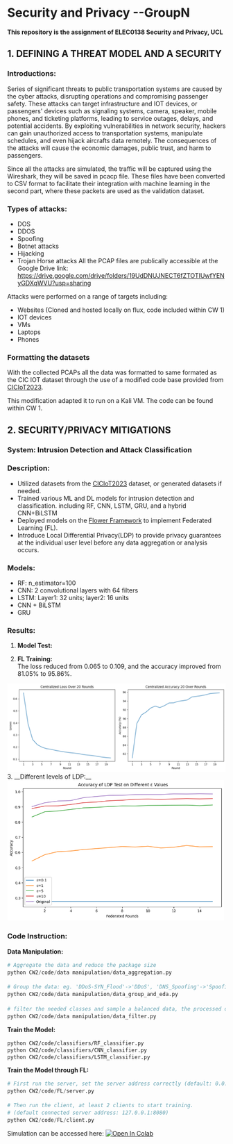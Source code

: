 # Security and Privacy --GroupN  
__This repository is the assignment of ELEC0138 Security and Privacy, UCL__   

## 1. DEFINING A THREAT MODEL AND A SECURITY
### Introductions:
Series of significant threats to public transportation systems are caused by the cyber attacks, disrupting operations and compromising passenger safety. These attacks can target infrastructure and IOT devices, or passengers' devices such as signaling systems, camera, speaker, mobile phones, and ticketing platforms, leading to service outages, delays, and potential accidents. By exploiting vulnerabilities in network security, hackers can gain unauthorized access to transportation systems, manipulate schedules, and even hijack aircrafts data remotely. The consequences of the attacks will cause the economic damages, public trust, and harm to passengers.

Since all the attacks are simulated, the traffic will be captured using the Wireshark, they will be saved in pcacp file. These files have been converted to CSV format to facilitate their integration with machine learning in the second part, where these packets are used as the validation dataset.

### Types of attacks:
- DOS
- DDOS
- Spoofing
- Botnet attacks
- Hijacking
- Trojan Horse attacks
All the PCAP files are publically accessible at the Google Drive link: https://drive.google.com/drive/folders/19UdDNUJNECT6fZTOTIUwfYENyGDXqWVU?usp=sharing

Attacks were performed on a range of targets including:
- Websites (Cloned and hosted locally on flux, code included within CW 1)
- IOT devices
- VMs
- Laptops
- Phones

### Formatting the datasets
With the collected PCAPs all the data was formatted to same formated as the CIC IOT dataset through the use of a modified code base provided from  [CICIoT2023](https://www.unb.ca/cic/datasets/iotdataset-2023.html).

This modification adapted it to run on a Kali VM. The code can be found within CW 1.


## 2. SECURITY/PRIVACY MITIGATIONS
### System: Intrusion Detection and Attack Classification
### Description:
- Utilized datasets from the [CICIoT2023](https://www.unb.ca/cic/datasets/iotdataset-2023.html) dataset, or generated datasets if needed.
- Trained various ML and DL models for intrusion detection and classification. including RF, CNN, LSTM, GRU, and a hybrid CNN+BiLSTM
- Deployed models on the [Flower Framework](https://flower.ai/) to implement Federated Learning (FL).
- Introduce Local Differential Privacy(LDP) to provide privacy guarantees at the individual user level before any data aggregation or analysis occurs.

### Models:  
- RF: n_estimator=100
- CNN: 2 convolutional layers with 64 filters  
- LSTM: Layer1: 32 units; layer2: 16 units
- CNN + BiLSTM
- GRU

### Results:  
1. __Model Test:__  

2. __FL Training:__   
The loss reduced from 0.065 to 0.109, and the accuracy improved from 81.05% to 95.86%.
<img src="CW2/imgs/FLaccloss.png" alt="FLtest" width="700">
3. __Different levels of LDP:__
<img src="CW2/imgs/LDP.png" alt="FLtest" width="500">

### Code Instruction:   
__Data Manipulation:__
```python
# Aggregate the data and reduce the package size
python CW2/code/data manipulation/data_aggregation.py

# Group the data: eg. 'DDoS-SYN_Flood'->'DDoS', 'DNS_Spoofing'->'Spoofing'
python CW2/code/data manipulation/data_group_and_eda.py

# filter the needed classes and sample a balanced data, the processed data will be stored under /datasets folder  
python CW2/code/data manipulation/data_filter.py
```
__Train the Model:__
```
python CW2/code/classifiers/RF_classifier.py   
python CW2/code/classifiers/CNN_classifier.py
python CW2/code/classifiers/LSTM_classifier.py
```

__Train the Model through FL:__  
```python
# First run the server, set the server address correctly (default: 0.0.0.0:8080)
python CW2/code/FL/server.py

# Then run the client, at least 2 clients to start training.
# (default connected server address: 127.0.0.1:8080)
python CW2/code/FL/client.py
```

Simulation can be accessed here: [![Open In Colab](https://colab.research.google.com/assets/colab-badge.svg)](https://colab.research.google.com/drive/1kbpPHU2B1tlXQX1mixUxZ4PE2nTpAJWm?usp=sharing)

